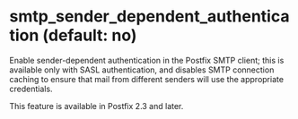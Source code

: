 # smtp_sender_dependent_authentication (default: no)

Enable sender-dependent authentication in the Postfix SMTP client; this is
available only with SASL authentication, and disables SMTP connection
caching to ensure that mail from different senders will use the
appropriate credentials. 



This feature is available in Postfix 2.3 and later.



